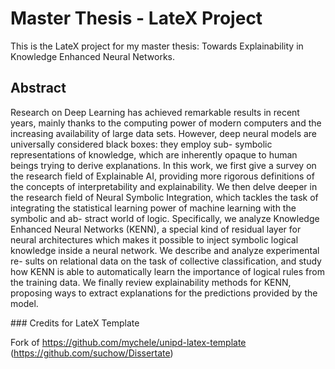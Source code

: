 # Master Thesis - LateX Project
This is the LateX project for my master thesis: Towards Explainability in Knowledge Enhanced Neural Networks.

## Abstract
Research on Deep Learning has achieved remarkable results in recent years, mainly thanks
to the computing power of modern computers and the increasing availability of large data
sets. However, deep neural models are universally considered black boxes: they employ sub-
symbolic representations of knowledge, which are inherently opaque to human beings trying
to derive explanations. In this work, we first give a survey on the research field of Explainable
AI, providing more rigorous definitions of the concepts of interpretability and explainability.
We then delve deeper in the research field of Neural Symbolic Integration, which tackles the
task of integrating the statistical learning power of machine learning with the symbolic and ab-
stract world of logic. Specifically, we analyze Knowledge Enhanced Neural Networks (KENN), a special kind of residual layer for neural architectures which makes it possible to inject
symbolic logical knowledge inside a neural network. We describe and analyze experimental re-
sults on relational data on the task of collective classification, and study how KENN is able to
automatically learn the importance of logical rules from the training data. We finally review
explainability methods for KENN, proposing ways to extract explanations for the predictions
provided by the model.

### Credits for LateX Template

Fork of https://github.com/mychele/unipd-latex-template (https://github.com/suchow/Dissertate)
